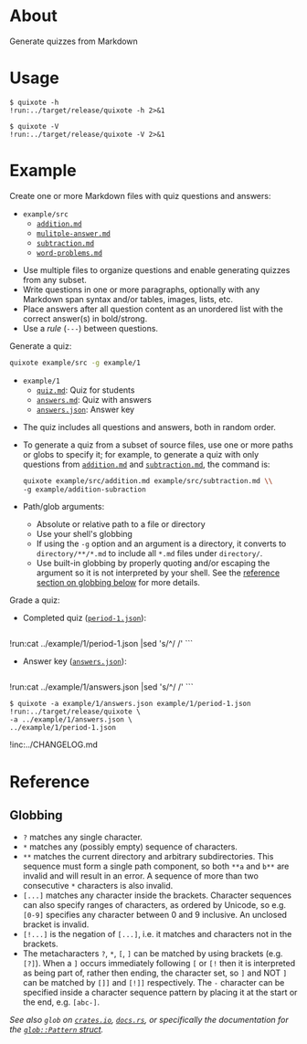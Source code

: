 # About

Generate quizzes from Markdown

# Usage

~~~text
$ quixote -h
!run:../target/release/quixote -h 2>&1
~~~

~~~text
$ quixote -V
!run:../target/release/quixote -V 2>&1
~~~

# Example

Create one or more Markdown files with quiz questions and answers:

* `example/src`
    * [`addition.md`]
    * [`mulitple-answer.md`]
    * [`subtraction.md`]
    * [`word-problems.md`]

- Use multiple files to organize questions and enable generating quizzes from
  any subset.
- Write questions in one or more paragraphs, optionally with any Markdown span
  syntax and/or tables, images, lists, etc.
- Place answers after all question content as an unordered list with the correct
  answer(s) in bold/strong.
- Use a *rule* (`---`) between questions.

Generate a quiz:

```bash
quixote example/src -g example/1
```

* `example/1`
    * [`quiz.md`]: Quiz for students
    * [`answers.md`]: Quiz with answers
    * [`answers.json`]: Answer key

- The quiz includes all questions and answers, both in random order.
- To generate a quiz from a subset of source files, use one or more paths or
  globs to specify it; for example, to generate a quiz with only questions from
  [`addition.md`] and [`subtraction.md`], the command is:

    ```bash
    quixote example/src/addition.md example/src/subtraction.md \\
    -g example/addition-subraction
    ```

- Path/glob arguments:
    - Absolute or relative path to a file or directory
    - Use your shell's globbing
    - If using the `-g` option and an argument is a directory, it converts to
      `directory/**/*.md` to include all `*.md` files under `directory/`.
    - Use built-in globbing by properly quoting and/or escaping the argument so
      it is not interpreted by your shell.
      See the [reference section on globbing below](#globbing) for more details.

[`glob`]: https://crates.io/crates/glob

Grade a quiz:

* Completed quiz ([`period-1.json`]):

    ```json
!run:cat ../example/1/period-1.json |sed 's/^/    /'
    ```

* Answer key ([`answers.json`]):

    ```json
!run:cat ../example/1/answers.json |sed 's/^/    /'
    ```

```text
$ quixote -a example/1/answers.json example/1/period-1.json
!run:../target/release/quixote \
-a ../example/1/answers.json \
../example/1/period-1.json
```

!inc:../CHANGELOG.md

# Reference

## Globbing

* `?` matches any single character.
* `*` matches any (possibly empty) sequence of characters.
* `**` matches the current directory and arbitrary subdirectories.
  This sequence must form a single path component, so both `**a` and `b**` are
  invalid and will result in an error.
  A sequence of more than two consecutive `*` characters is also invalid.
* `[...]` matches any character inside the brackets.
  Character sequences can also specify ranges of characters, as ordered by
  Unicode, so e.g. `[0-9]` specifies any character between 0 and 9 inclusive.
  An unclosed bracket is invalid.
* `[!...]` is the negation of `[...]`, i.e. it matches and characters not in the
  brackets.
* The metacharacters `?`, `*`, `[`, `]` can be matched by using brackets (e.g.
  `[?]`).
  When a `]` occurs immediately following `[` or `[!` then it is interpreted as
  being part of, rather then ending, the character set, so `]` and NOT `]` can
  be matched by `[]]` and `[!]]` respectively.
  The `-` character can be specified inside a character sequence pattern by
  placing it at the start or the end, e.g. `[abc-]`.

*See also `glob` on [`crates.io`](https://crates.io/crates/glob),
[`docs.rs`](https://docs.rs/glob), or specifically the documentation for the
[`glob::Pattern` struct](https://docs.rs/glob/latest/glob/struct.Pattern.html).*

[`addition.md`]: example/src/addition.md
[`mulitple-answer.md`]: example/src/mulitple-answer.md
[`subtraction.md`]: example/src/subtraction.md
[`word-problems.md`]: example/src/word-problems.md
[`quiz.md`]: example/1/quiz.md
[`answers.md`]: example/1/answers.md
[`answers.json`]: example/1/answers.json
[`period-1.json`]: example/1/period-1.json

